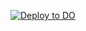 [![Deploy to DO](https://www.deploytodo.com/do-btn-blue.svg)](https://cloud.digitalocean.com/apps/new?repo=https://github.com/JillMOry/EvenArrays/tree/master)
